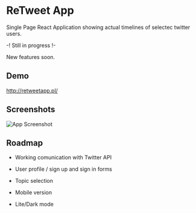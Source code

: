 
# ReTweet App


Single Page React Application showing actual timelines of selectec twitter users.

-! Still in progress !-

 New features soon.


## Demo

http://retweetapp.pl/


## Screenshots

![App Screenshot](https://i.postimg.cc/Bb1KQW6c/preview-s.png)


## Roadmap

- Working comunication with Twitter API

- User profile / sign up and sign in forms

- Topic selection

- Mobile version

- Lite/Dark mode



